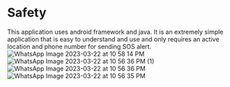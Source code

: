# Safety
This application uses android framework and java.
It is an extremely simple application that is easy to understand and use and only requires an active location and phone number for sending SOS alert.
![WhatsApp Image 2023-03-22 at 10 58 14 PM](https://user-images.githubusercontent.com/128246414/226990248-e1c69746-ce72-47fa-b193-3b703a5c2028.jpeg)
![WhatsApp Image 2023-03-22 at 10 56 36 PM (1)](https://user-images.githubusercontent.com/128246414/226990393-65f3873b-7678-4b9e-8ef2-7664c0186df2.jpeg)
![WhatsApp Image 2023-03-22 at 10 56 36 PM](https://user-images.githubusercontent.com/128246414/226990397-02674de1-1257-4435-ac54-47611ce55d79.jpeg)
![WhatsApp Image 2023-03-22 at 10 56 35 PM](https://user-images.githubusercontent.com/128246414/226990384-ffe07627-1c58-4bc3-8ff4-ec105637509e.jpeg)


